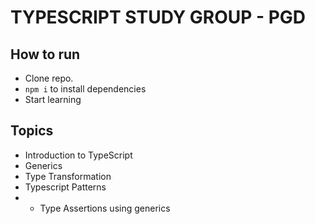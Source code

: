 # TYPESCRIPT STUDY GROUP - PGD

## How to run
- Clone repo.
- `npm i` to install dependencies
- Start learning

## Topics
- Introduction to TypeScript
- Generics
- Type Transformation
- Typescript Patterns
- - Type Assertions using generics
